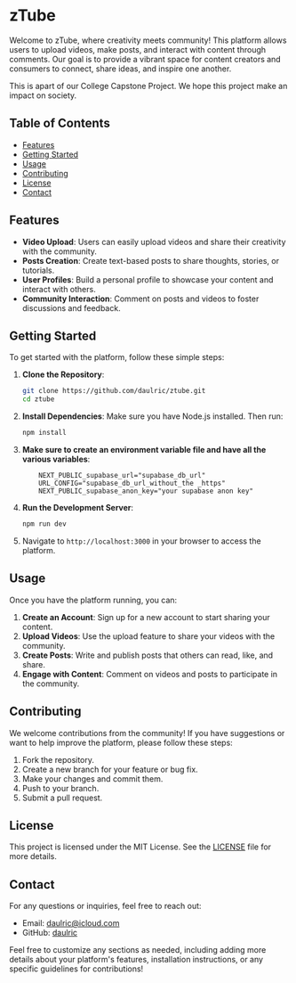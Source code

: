# zTube

Welcome to zTube, where creativity meets community! This platform allows users to upload videos, make posts, and interact with content through comments. Our goal is to provide a vibrant space for content creators and consumers to connect, share ideas, and inspire one another.

This is apart of our College Capstone Project. We hope this project make an impact on society.

## Table of Contents
- [Features](#features)
- [Getting Started](#getting-started)
- [Usage](#usage)
- [Contributing](#contributing)
- [License](#license)
- [Contact](#contact)

## Features
- **Video Upload**: Users can easily upload videos and share their creativity with the community.
- **Posts Creation**: Create text-based posts to share thoughts, stories, or tutorials.
- **User Profiles**: Build a personal profile to showcase your content and interact with others.
- **Community Interaction**: Comment on posts and videos to foster discussions and feedback.

## Getting Started
To get started with the platform, follow these simple steps:

1. **Clone the Repository**:
   ```bash
   git clone https://github.com/daulric/ztube.git
   cd ztube
   ```

2. **Install Dependencies**: 
   Make sure you have Node.js installed. Then run:
   ```bash
   npm install
   ```

3. **Make sure to create an environment variable file and have all the various variables**:
    ```env
        NEXT_PUBLIC_supabase_url="supabase_db_url"
        URL_CONFIG="supabase_db_url_without_the _https"
        NEXT_PUBLIC_supabase_anon_key="your supabase anon key"
    ```

3. **Run the Development Server**:
   ```bash
   npm run dev
   ```

4. Navigate to `http://localhost:3000` in your browser to access the platform.

## Usage
Once you have the platform running, you can:

1. **Create an Account**: Sign up for a new account to start sharing your content.
2. **Upload Videos**: Use the upload feature to share your videos with the community.
3. **Create Posts**: Write and publish posts that others can read, like, and share.
4. **Engage with Content**: Comment on videos and posts to participate in the community.

## Contributing
We welcome contributions from the community! If you have suggestions or want to help improve the platform, please follow these steps:

1. Fork the repository.
2. Create a new branch for your feature or bug fix.
3. Make your changes and commit them.
4. Push to your branch.
5. Submit a pull request.

## License
This project is licensed under the MIT License. See the [LICENSE](LICENSE) file for more details.

## Contact
For any questions or inquiries, feel free to reach out:

- Email: daulric@icloud.com
- GitHub: [daulric](https://github.com/daulric)

Feel free to customize any sections as needed, including adding more details about your platform's features, installation instructions, or any specific guidelines for contributions!